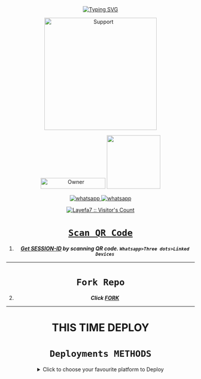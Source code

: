 <div align="center">
<a href="https://git.io/typing-svg"><img src="https://readme-typing-svg.demolab.com?font=jazzy&size=50&pause=1000&color=FF0000&center=true&width=910&height=100&lines=𝗜'𝗠 𝗥𝗜𝗞𝗔-𝗠𝗗 ❤️;Made+By+RIKA" alt="Typing SVG" /></a>
  <p align="center">  

<p align="center">
  
</p>
<p align="center">
  <a href="https://chat.whatsapp.com/JB6c9oeAvue6YC7nSgRdPS">
    <img alt=Support height="300" src="https://telegra.ph/file/97de15827fc042644a964.jpg"> 
    </p>
    
<p align="center">
<a href="https://github.com/Layefa7"><img title="Owner" src="https://img.shields.io/badge/Owner-Rika-Mendoska.svg?style=for-the-badge&logo=github" width="173px" height="29"></a>

 <a href="https://github.com/Layefa7/RIKA-MD/blob/main/LICENCE">
<img src='https://img.shields.io/github/license/Layefa7/RIKA-MD?color=%231e81b0&style=for-the-badge' width="143px">
<p align="center"> 
  <a aria-label="Join our chats" href="https://chat.whatsapp.com/JB6c9oeAvue6YC7nSgRdPS" target="_blank">
   <img alt="whatsapp" src="https://img.shields.io/badge/RIKA-Support Group-25D366?style=for-the-badge&logo=whatsapp&logoColor=white" />
    <a aria-label="Join our chats" href="https://chat.whatsapp.com/JfqGkHN8yqSA8xLspDd4Vo" target="_blank">
   <img alt="whatsapp" src="https://img.shields.io/badge/RIKA Public Group-25D366?style=for-the-badge&logo=whatsapp&logoColor=white" />

<p align="center"><img src="https://profile-counter.glitch.me/{Layefa7}/count.svg" alt="Layefa7 :: Visitor's Count" /></p>
   
</p>

# ```Scan QR Code```

1. ***Get [SESSION-ID](https://replit.com/@Layefa7/RIKA-MD?v=1) by scanning QR code. `Whatsapp>Three dots>Linked Devices`***
--- 
# ```Fork Repo```
2. ***Click [FORK](https://github.com/Layefa7/RIKA-MD/fork)***
 
---

# THIS TIME  DEPLOY 
# ```Deployments METHODS```

 <details close">
<summary>Click to choose your favourite platform to Deploy</summary>   
 
   
<h4 align="center"> Deploy on Repl.it
</h4>

<p align="center" >
    <a href="https://repl.it/github/Layefa7/RIKA-MD">
    <img src="https://repl.it/badge/github/quiec/whatsasena" width="170px" alt="Deploy on REPLIT" >
    </a>
</p>
__________________________

<br>
 
<h4 align="center"> Deploy on Heroku
</h4>

</p>

<p align="center" >
    <a href="https://heroku.com/deploy?template=https://github.com/Layefa7/RIKA-MD">
    <img src="https://www.herokucdn.com/deploy/button.png" width="170px" alt="Deploy on Heroku" >
    </a>

</p>

<p align="center" >
    <br>
    __________________________
    <br>
</p>
<br>


<h4 align="center"> Deploy on RailWay
</h4>
  
<p align="center">
    <a href="https://railway.app/new">
    <img src="https://railway.app/button.svg" alt="Deploy on Railway" width="170px">
    </a>
    
</p>

<p align="center" >
    <br>
    __________________________
    <br>
</p>

</p>



## ```𝘛𝘢𝘱 𝘈𝘯𝘺 𝘓𝘖𝘎𝘖 𝘛𝘰 𝘊𝘰𝘯𝘵𝘢𝘤𝘵 𝘔𝘦```
 <p align="centre">
  <a href="mailto: rikamd1@mail.ru">
    <img src="https://i.ibb.co/Kx8NXxT/mail-gmail-22737.png" align="centre" width="90" />
   <a href="https://wa.me/994408223019?text=Hi%20RIKA-MENDOSKA%20Sir...%20I%20need%20some%20help%20in%20RIKA-MD">
    <img src="https://i.ibb.co/2MLVZwm/whatsapp-logo-icon-181644.png" align="centre" width="90" />
  </p>
